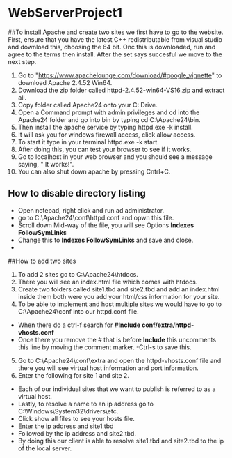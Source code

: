 # WebServerProject1

##To install Apache and create two sites we first have to go to the website.
First, ensure that you have the latest C++ redistributable from visual studio and download this, choosing the 64 bit.
Onc this is downloaded, run and agree to the terms then install. After the set says succesful we move to the next step.
1. Go to "https://www.apachelounge.com/download/#google_vignette" to download Apache 2.4.52 Win64.
2. Download the zip folder called  httpd-2.4.52-win64-VS16.zip and extract all.   
3. Copy folder called Apache24 onto your C: Drive. 
4. Open a Command prompt with admin privileges and cd into the Apache24 folder and go into bin by typing cd C:\Apache24\bin.
5. Then install the apache service by typing httpd.exe -k install.
6. It will ask you for windows firewall access, click allow access.
7. To start it type in your terminal httpd.exe -k start.
8. After doing this, you can test your browser to see if it works. 
9. Go to localhost in your web browser and you should see a message saying, " It works!".
10. You can also shut down apache by pressing Cntrl+C.
## How to disable directory listing
- Open notepad, right click and run ad administrator. 
- go to C:\Apache24\conf\httpd.conf and opwn this file.
- Scroll down Mid-way of the file, you will see Options **Indexes FollowSymLinks**
- Change this to **Indexes FollowSymLinks** and save and close. 
- 
##How to add two sites 
1. To add 2 sites go to C:\Apache24\htdocs.
2. There you will see an index.html file which comes with htdocs.
3. Create two folders called site1.tbd and site2.tbd and add an index.html inside them both were you add your html/css information for your site.
4. To be able to implement and host multiple sites we would have to go to C:\Apache24\conf into our httpd.conf file.
- When there do a ctrl-f search for **#Include conf/extra/httpd-vhosts.conf**
- Once there you remove the # that is before **Include** this uncomments this line by moving the comment marker.
-Ctrl-s to save this. 
5. Go to C:\Apache24\conf\extra and open the httpd-vhosts.conf file and there you will see virtual host information and port information.
6. Enter the following for site 1 and site 2.
- Each of our individual sites that we want to publish is referred to as a virtual host.
- Lastly, to resolve a name to an ip address go to C:\Windows\System32\drivers\etc.
- Click show all files to see your hosts file.
- Enter the ip address and site1.tbd
- Followed by the ip address and site2.tbd. 
- By doing this our client is able to resolve site1.tbd and site2.tbd to the ip of the local server.
